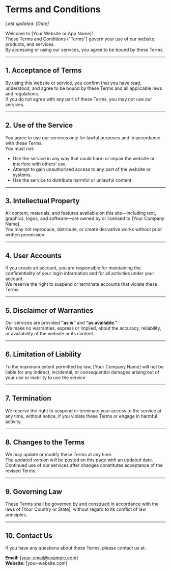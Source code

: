 # Terms and Conditions

_Last updated: [Date]_

Welcome to [Your Website or App Name]!  
These Terms and Conditions ("Terms") govern your use of our website, products, and services.  
By accessing or using our services, you agree to be bound by these Terms.

---

## 1. Acceptance of Terms

By using this website or service, you confirm that you have read, understood, and agree to be bound by these Terms and all applicable laws and regulations.  
If you do not agree with any part of these Terms, you may not use our services.

---

## 2. Use of the Service

You agree to use our services only for lawful purposes and in accordance with these Terms.  
You must not:

- Use the service in any way that could harm or impair the website or interfere with others’ use.
- Attempt to gain unauthorized access to any part of the website or systems.
- Use the service to distribute harmful or unlawful content.

---

## 3. Intellectual Property

All content, materials, and features available on this site—including text, graphics, logos, and software—are owned by or licensed to [Your Company Name].  
You may not reproduce, distribute, or create derivative works without prior written permission.

---

## 4. User Accounts

If you create an account, you are responsible for maintaining the confidentiality of your login information and for all activities under your account.  
We reserve the right to suspend or terminate accounts that violate these Terms.

---

## 5. Disclaimer of Warranties

Our services are provided **“as is”** and **“as available.”**  
We make no warranties, express or implied, about the accuracy, reliability, or availability of the website or its content.

---

## 6. Limitation of Liability

To the maximum extent permitted by law, [Your Company Name] will not be liable for any indirect, incidental, or consequential damages arising out of your use or inability to use the service.

---

## 7. Termination

We reserve the right to suspend or terminate your access to the service at any time, without notice, if you violate these Terms or engage in harmful activity.

---

## 8. Changes to the Terms

We may update or modify these Terms at any time.  
The updated version will be posted on this page with an updated date.  
Continued use of our services after changes constitutes acceptance of the revised Terms.

---

## 9. Governing Law

These Terms shall be governed by and construed in accordance with the laws of [Your Country or State], without regard to its conflict of law principles.

---

## 10. Contact Us

If you have any questions about these Terms, please contact us at:

**Email:** [your-email@example.com]  
**Website:** [your-website.com]
